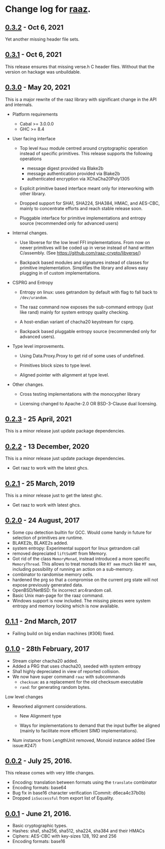 # Change log for [raaz].

## [0.3.2] - Oct 6, 2021

Yet another missing header file sets.

## [0.3.1] - Oct 6, 2021

This release ensures that missing verse.h C header files. Without that
the version on hackage was unbuildable.


## [0.3.0] - May 20, 2021

  This is a major rewrite of the raaz library with significant change in the
  API and internals.

* Platform requirements

  - Cabal >= 3.0.0.0
  - GHC   >= 8.4

* User facing interface

  - Top level `Raaz` module centred around cryptographic operation
    instead of specific primitives. This release supports the
    following operations

	- message digest provided via Blake2b
	- message authentication provided via Blake2b
	- authenticated encryption via XChaCha20Poly1305

  - Explicit primitive based interface meant only for interworking
    with other library.

  - Dropped support for SHA1, SHA224, SHA384, HMAC, and AES-CBC,
	mainly to concentrate efforts and reach stable release soon.

  - Pluggable interface for primitive implementations and entropy
    source (recommended only for advanced users)

* Internal changes.

  - Use libverse for the low level FFI implementations. From now on
    newer primitives will be coded up in verse instead of hand written
    C/assembly. (See <https://github.com/raaz-crypto/libverse/>)

  - Backpack based modules and signatures instead of classes for
    primitive implementation. Simplifies the library and allows easy
    plugging in of custom implementations.

* CSPRG and Entropy

  - Entropy on linux: uses getrandom by default with flag to fall back
	to `/dev/urandom`.

  - The raaz command now exposes the sub-command entropy (just like
	rand) mainly for system entropy quality checking.

  - A host-endian variant of chacha20 keystream for csprg.

  - Backpack based pluggable entropy source (recommended only for
	advanced users).

* Type level improvements.

  - Using Data.Proxy.Proxy to get rid of some uses of undefined.

  - Primitives block sizes to type level.

  - Aligned pointer with alignment at type level.

* Other changes.

  - Cross testing implementations with the monocypher library

  - Licensing changed to Apache-2.0 OR BSD-3-Clause dual licensing.

## [0.2.3] - 25 April, 2021

This is a minor release just update package dependencies.


## [0.2.2] - 13 December, 2020

This is a minor release just update package dependencies.

* Get raaz to work with the latest ghcs.

## [0.2.1] - 25 March, 2019

This is a minor release just to get the latest ghc.

* Get raaz to work with latest ghcs.

## [0.2.0] - 24 August, 2017

* Some cpu detection builtin for GCC. Would come handy in future for
  selection of primitives are runtime.
* BLAKE2b, BLAKE2s added.
* system entropy: Experimental support for linux getrandom call
* removed depreciated `liftSubMT` from Memory.
* Got rid of the class `MemoryMonad`, instead introduced a more specific
  `MemoryThread`. This allows to treat monads like `RT mem` much like
  `MT mem`, including possibility of running an action on a sub-memory.
* combinator to randomise memory cells.
* hardened the prg so that a compromise on the current prg state will
  not expose previously generated data.
* OpenBSD/NetBSD: fix incorrect arc4random call.
* Basic Unix man-page for the raaz command.
* Windows support is now included. The missing pieces were system
  entropy and memory locking which is now available.

## [0.1.1] - 2nd  March, 2017

* Failing build on big endian machines (#306) fixed.

## [0.1.0] - 28th February, 2017

* Stream cipher chacha20 added.
* Added a PRG that uses chacha20, seeded with system entropy
* Sha1 highly depreciated in view of reported collision.
* We now have super command `raaz` with subcommands
  - `checksum`: as a replacement for the old checksum executable
  - `rand`: for generating random bytes.

Low level changes

* Reworked alignment considerations.

  - New Alignment type

  - Ways for implementations to demand that the input buffer be aligned
	(mainly to facilitate more efficient SIMD implementations).


* Num instance from LengthUnit removed, Monoid instance added (See
  issue:#247)


## [0.0.2] - July 25, 2016.

This release comes with very little changes.

* Encoding: translation between formats using the `translate`
  combinator
* Encoding formats: base64
* Bug fix in base16 character verification (Commit: d6eca4c37b0b)
* Dropped `isSuccessful` from export list of Equality.

## [0.0.1] - June 21, 2016.

* Basic cryptographic types.
* Hashes: sha1, sha256, sha512, sha224, sha384 and their HMACs
* Ciphers: AES-CBC with key-sizes 128, 192 and 256
* Encoding formats: base16

[0.0.1]: <http://github.com/raaz-crypto/raaz/releases/tag/v0.0.1>
[0.0.2]: <http://github.com/raaz-crypto/raaz/releases/tag/v0.0.2>
[0.1.0]: <http://github.com/raaz-crypto/raaz/releases/tag/v0.1.0>
[0.1.1]: <http://github.com/raaz-crypto/raaz/releases/tag/v0.1.1>
[0.2.0]: <http://github.com/raaz-crypto/raaz/releases/tag/v0.2.0>
[0.2.1]: <http://github.com/raaz-crypto/raaz/releases/tag/v0.2.1>
[0.2.2]: <http://github.com/raaz-crypto/raaz/releases/tag/v0.2.2>
[0.2.3]: <http://github.com/raaz-crypto/raaz/releases/tag/v0.2.3>
[0.3.0]: <http://github.com/raaz-crypto/raaz/releases/tag/v0.3.0>
[0.3.1]: <http://github.com/raaz-crypto/raaz/releases/tag/v0.3.1>
[0.3.2]: <http://github.com/raaz-crypto/raaz/releases/tag/v0.3.2>
[raaz]:  <http://github.com/raaz-crypto/raaz/>
